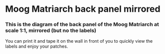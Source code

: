 # Moog Matriarch back panel mirrored

### This is the diagram of the back panel of the Moog Matriarch at scale 1:1, mirrored (but no the labels)

You can print it and tape it on the wall in front of you to quickly view the labels and enjoy your patches.
